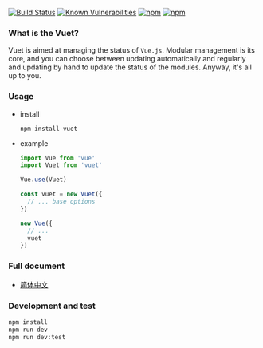 [![Build Status](https://travis-ci.org/medevicex/vuet.svg?branch=master)](https://travis-ci.org/medevicex/vuet)
[![Known Vulnerabilities](https://snyk.io/test/npm/vuet/badge.svg)](https://snyk.io/test/npm/vuet)
[![npm](https://img.shields.io/npm/v/vuet.svg?style=flat-square)](https://www.npmjs.com/package/vuet) 
[![npm](https://img.shields.io/npm/dt/vuet.svg?style=flat-square)](https://www.npmjs.com/package/vuet)

### What is the Vuet?
Vuet is aimed at managing the status of `Vue.js`. Modular management is its core, and you can choose between updating automatically and regularly and updating by hand to update the status of
the modules. Anyway, it's all up to you.

### Usage
- install
  ```
  npm install vuet
  ```
- example
  ```javascript
  import Vue from 'vue'
  import Vuet from 'vuet'

  Vue.use(Vuet)

  const vuet = new Vuet({
    // ... base options
  })

  new Vue({
    // ...
    vuet
  })

  ```
### Full document
- [简体中文](./docs/zh-cn/README.md)

### Development and test
```bash
npm install
npm run dev
npm run dev:test
```